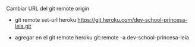 Cambiar URL del git remote origin

- git remote set-url heroku https://git.heroku.com/dev-school-princesa-leia.git

- agregar en el git remote 
heroku git:remote -a dev-school-princesa-leia